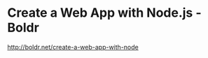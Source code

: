 <!--
id: 1136214800
link: http://kevinisom.info/post/1136214800/create-a-web-app-with-node-js-boldr
slug: create-a-web-app-with-node-js-boldr
date: Fri Sep 17 2010 18:14:13 GMT+1200 (NZST)
raw: {"blog_name":"kevinisom","id":1136214800,"post_url":"http://kevinisom.info/post/1136214800/create-a-web-app-with-node-js-boldr","slug":"create-a-web-app-with-node-js-boldr","type":"link","date":"2010-09-17 06:14:13 GMT","timestamp":1284704053,"state":"published","format":"html","reblog_key":"ie39P1BJ","tags":[],"short_url":"http://tmblr.co/Zw68Yy13kKCG","highlighted":[],"feed_item":"http://boldr.net/create-a-web-app-with-node","from_feed_id":"650234","note_count":0,"title":"Create a Web App with Node.js - Boldr","url":"http://boldr.net/create-a-web-app-with-node","description":""}
publish: 2010-09-017
tags: 
title: Create a Web App with Node.js - Boldr
-->


Create a Web App with Node.js - Boldr
=====================================

<http://boldr.net/create-a-web-app-with-node>

